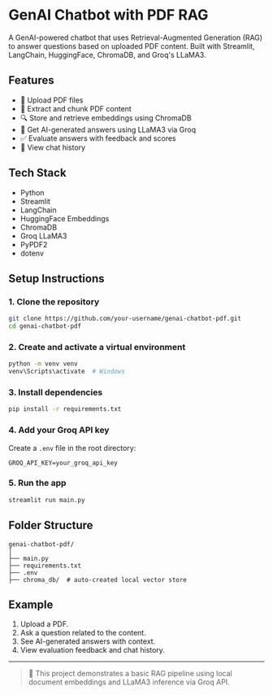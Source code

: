 # GenAI Chatbot with PDF RAG

A GenAI-powered chatbot that uses Retrieval-Augmented Generation (RAG) to answer questions based on uploaded PDF content. Built with Streamlit, LangChain, HuggingFace, ChromaDB, and Groq's LLaMA3.

## Features

- 📄 Upload PDF files
- 🧠 Extract and chunk PDF content
- 🔍 Store and retrieve embeddings using ChromaDB
- 🤖 Get AI-generated answers using LLaMA3 via Groq
- ✅ Evaluate answers with feedback and scores
- 💬 View chat history

## Tech Stack

- Python
- Streamlit
- LangChain
- HuggingFace Embeddings
- ChromaDB
- Groq LLaMA3
- PyPDF2
- dotenv

## Setup Instructions

### 1. Clone the repository

```bash
git clone https://github.com/your-username/genai-chatbot-pdf.git
cd genai-chatbot-pdf
```

### 2. Create and activate a virtual environment

```bash
python -m venv venv
venv\Scripts\activate  # Windows
```

### 3. Install dependencies

```bash
pip install -r requirements.txt
```

### 4. Add your Groq API key

Create a `.env` file in the root directory:

```
GROQ_API_KEY=your_groq_api_key
```

### 5. Run the app

```bash
streamlit run main.py
```

## Folder Structure

```
genai-chatbot-pdf/
│
├── main.py
├── requirements.txt
├── .env
├── chroma_db/  # auto-created local vector store
```

## Example

1. Upload a PDF.
2. Ask a question related to the content.
3. See AI-generated answers with context.
4. View evaluation feedback and chat history.

---

> 📌 This project demonstrates a basic RAG pipeline using local document embeddings and LLaMA3 inference via Groq API.

